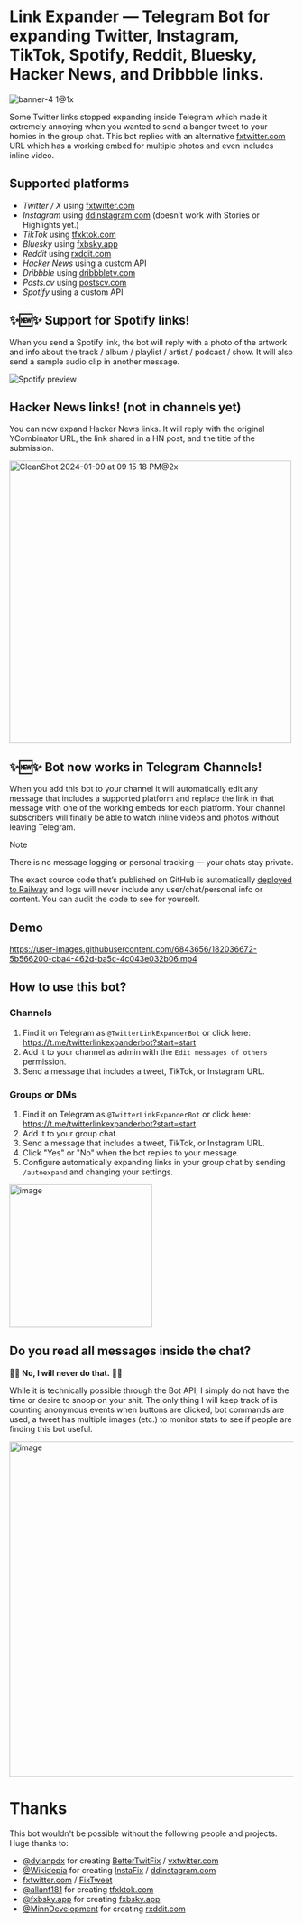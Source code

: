 # Link Expander — Telegram Bot for expanding Twitter, Instagram, TikTok, Spotify, Reddit, Bluesky, Hacker News, and Dribbble links.

![banner-4 1@1x](https://user-images.githubusercontent.com/6843656/214646426-db3bf292-afc4-4729-8e16-64ed687127aa.png)

Some Twitter links stopped expanding inside Telegram which made it extremely annoying when you wanted to send a banger tweet to your homies in the group chat. This bot replies with an alternative [fxtwitter.com](https://fxtwitter.com) URL which has a working embed for multiple photos and even includes inline video.

## Supported platforms

- _Twitter / X_ using [fxtwitter.com](https://fxtwitter.com)
- _Instagram_ using [ddinstagram.com](https://ddinstagram.com) (doesn’t work with Stories or Highlights yet.)
- _TikTok_ using [tfxktok.com](https://tfxktok.com)
- _Bluesky_ using [fxbsky.app](https://fxbsky.app)
- _Reddit_ using [rxddit.com](https://rxddit.com)
- _Hacker News_ using a custom API
- _Dribbble_ using [dribbbletv.com](https://dribbbletv.com)
- _Posts.cv_ using [postscv.com](https://postscv.com)
- _Spotify_ using a custom API

## ✨🆕✨ Support for Spotify links!

When you send a Spotify link, the bot will reply with a photo of the artwork and info about the track / album / playlist / artist / podcast / show.
It will also send a sample audio clip in another message.

![Spotify preview](https://wsrv.nl/?url=https://github.com/user-attachments/assets/a63af8c5-c968-4b44-b5ba-ed64f1336462&w=300)


## Hacker News links! (not in channels yet)

You can now expand Hacker News links. It will reply with the original YCombinator URL, the link shared in a HN post, and the title of the submission.

<img width="500" alt="CleanShot 2024-01-09 at 09 15 18 PM@2x" src="https://github.com/pugson/telegram-twitter-url-expand-bot/assets/6843656/83122b1e-3739-4bdb-8ba8-f144d5b118ff">

## ✨🆕✨ Bot now works in Telegram Channels!

When you add this bot to your channel it will automatically edit any message that includes a supported platform and replace the link in that message with one of the working embeds for each platform. Your channel subscribers will finally be able to watch inline videos and photos without leaving Telegram.

> [!NOTE]
>
> There is no message logging or personal tracking — your chats stay private.
>
> The exact source code that’s published on GitHub is automatically [deployed to Railway](https://railway.app?referralCode=dev) and logs will never include any user/chat/personal info or content. You can audit the code to see for yourself.

## Demo

https://user-images.githubusercontent.com/6843656/182036672-5b566200-cba4-462d-ba5c-4c043e032b06.mp4

## How to use this bot?

### Channels

1. Find it on Telegram as `@TwitterLinkExpanderBot` or click here: https://t.me/twitterlinkexpanderbot?start=start
2. Add it to your channel as admin with the `Edit messages of others` permission.
3. Send a message that includes a tweet, TikTok, or Instagram URL.

### Groups or DMs

1. Find it on Telegram as `@TwitterLinkExpanderBot` or click here: https://t.me/twitterlinkexpanderbot?start=start
2. Add it to your group chat.
3. Send a message that includes a tweet, TikTok, or Instagram URL.
4. Click "Yes" or "No" when the bot replies to your message.
5. Configure automatically expanding links in your group chat by sending `/autoexpand` and changing your settings.

<img width="253" alt="image" src="https://user-images.githubusercontent.com/6843656/181651653-a6421462-2321-4344-8605-f5f32edc5047.png">

## Do you read all messages inside the chat?

🙅‍♂️ **No, I will never do that.** 🙅‍♂️

While it is technically possible through the Bot API, I simply do not have the time or desire to snoop on your shit. The only thing I will keep track of is counting anonymous events when buttons are clicked, bot commands are used, a tweet has multiple images (etc.) to monitor stats to see if people are finding this bot useful.

<img width="593" alt="image" src="https://user-images.githubusercontent.com/6843656/197364188-850c89fa-1186-4f44-a6b1-be6798c88f6e.png">

# Thanks

This bot wouldn't be possible without the following people and projects. Huge thanks to:

- [@dylanpdx](https://github.com/dylanpdx) for creating [BetterTwitFix](https://github.com/dylanpdx/BetterTwitFix) / [vxtwitter.com](https://vxtwitter.com)
- [@Wikidepia](https://github.com/Wikidepia) for creating [InstaFix](https://github.com/Wikidepia/InstaFix) / [ddinstagram.com](https://ddinstagram.com)
- [fxtwitter.com](https://fxtwitter.com) / [FixTweet](https://github.com/FixTweet/FixTweet)
- [@allanf181](https://github.com/allanf181) for creating [tfxktok.com](https://tfxktok.com)
- [@fxbsky.app](https://bsky.app/profile/fxbsky.app) for creating [fxbsky.app](https://fxbsky.app)
- [@MinnDevelopment](https://github.com/MinnDevelopment/fxreddit) for creating [rxddit.com](https://rxddit.com)
